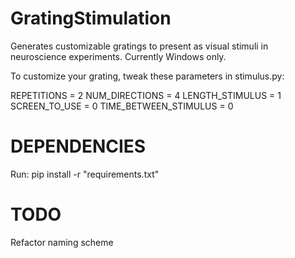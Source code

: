 # GratingStimulation

Generates customizable gratings to present as visual stimuli in neuroscience experiments. Currently Windows only. 

To customize your grating, tweak these parameters in stimulus.py:

REPETITIONS = 2
NUM_DIRECTIONS = 4
LENGTH_STIMULUS = 1
SCREEN_TO_USE = 0
TIME_BETWEEN_STIMULUS = 0

# DEPENDENCIES
  Run: pip install -r "requirements.txt"

# TODO
  Refactor naming scheme
